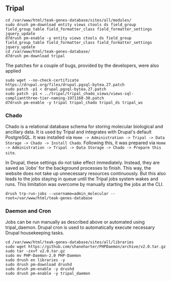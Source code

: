 ## Tripal ##
```
cd /var/www/html/teak-genes-database/sites/all/modules/
sudo drush pm-download entity views ctools ds field_group field_group_table field_formatter_class field_formatter_settings jquery_update
d7drush pm-enable -y entity views ctools ds field_group field_group_table field_formatter_class field_formatter_settings jquery_update
cd /var/www/html/teak-genes-database/
d7drush pm-download tripal
```

The patches for a couple of bugs, provided by the developers, were also applied
```
sudo wget --no-check-certificate https://drupal.org/files/drupal.pgsql-bytea.27.patch
sudo patch -p1 < drupal.pgsql-bytea.27.patch
sudo patch -p1 < ../tripal/tripal_chado_views/views-sql-compliantthree-tier-naming-1971160-30.patch
d7drush pm-enable -y tripal tripal_chado tripal_ds tripal_ws
```
### Chado
Chado is a relational database schema for storing molecular biological and ancillary data. It is used by Tripal and integrates with Drupal's default PostgreSQL. 
It was installed via `Home -> Administration -> Tripal -> Data Storage -> Chado -> Install Chado`. 
Following this, it was prepared via `Home -> Administration -> Tripal -> Data Storage -> Chado -> Prepare this site`.

In Drupal, these settings do not take effect immediately. Instead, they are saved as ‘Jobs’ for the background processes to finish. This way, the website does not take up unnecessary resources continuously. But this also leads to the jobs staying in queue until the Tripal jobs system wakes and runs. 
This limitation was overcome by manually starting the jobs at the CLI.
```
drush trp-run-jobs --username=admin_molecular --root=/var/www/html/teak-genes-database
```

### Daemon and Cron
Jobs can be run manually as described above or automated using tripal_daemon. Drupal cron is used to automatically execute necessary Drupal housekeeping tasks.
```
cd /var/www/html/teak-genes-database/sites/all/libraries
sudo wget https://github.com/shaneharter/PHPDaemon/archive/v2.0.tar.gz
sudo tar -zxvf v2.0.tar.gz
sudo mv PHP-Daemon-2.0 PHP-Daemon
sudo drush en libraries -y
sudo drush pm-download drushd
sudo drush pm-enable -y drushd
sudo drush pm-enable -y tripal_daemon
```
